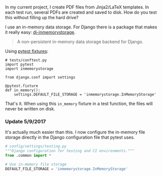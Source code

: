 <!--
.. title: Use Django in-memory file storage with pytest
.. slug: use-django-in-memory-file-storage-with-pytest
.. date: 2017-07-13 15:55:12 UTC-05:00
.. tags: django, in-memory, storage, pytest, fixture
.. category: 
.. link: 
.. description: 
.. type: text
-->

In my current project, I create PDF files from Jinja2/LaTeX templates. In each test run, several PDFs are created and saved to disk. How do you test this without filling up the hard drive?

I use an in-memory data storage. For Django there is a package that makes it really easy: [dj-inmemorystorage](https://github.com/waveaccounting/dj-inmemorystorage).

> A non-persistent in-memory data storage backend for Django.

Using [pytest fixtures](http://doc.pytest.org/en/latest/fixture.html):

    # tests/conftest.py
    import pytest
    import inmemorystorage
    
    from django.conf import settings
    
    @pytest.fixture
    def in_memory():
        settings.DEFAULT_FILE_STORAGE = 'inmemorystorage.InMemoryStorage'

That's it. When using this <code>in_memory</code> fixture in a test function, the files will never be written on disk.

### Update 5/9/2017
It's actually much easier than this. I now configure the in-memory file storage directly in the Django configuration file that pytest uses.

```python
# config/settings/testing.py
"""Django configuration for testing and CI environments."""
from .common import *

# Use in-memory file storage
DEFAULT_FILE_STORAGE = 'inmemorystorage.InMemoryStorage'
```